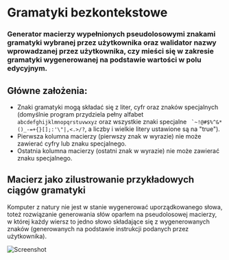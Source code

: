 # Gramatyki bezkontekstowe

### Generator macierzy wypełnionych pseudolosowymi znakami gramatyki wybranej przez użytkownika oraz walidator nazwy wprowadzanej przez użytkownika, czy mieści się w zakresie gramatyki wygenerowanej na podstawie wartości w polu edycyjnym.

## Główne założenia:
* Znaki gramatyki mogą składać się z liter, cyfr oraz znaków specjalnych (domyślnie program przydziela pełny alfabet `abcdefghijklmnopqrstuvwxyz` oraz wszystkie znaki specjalne `` `~!@#$%^&*()_-=+{}[];:'\"|,<.>/?``, a liczby i wielkie litery ustawione są na "true").
* Pierwsza kolumna macierzy (pierwszy znak w wyrazie) nie może zawierać cyfry lub znaku specjalnego.
* Ostatnia kolumna macierzy (ostatni znak w wyrazie) nie może zawierać znaku specjalnego.

## Macierz jako zilustrowanie przykładowych ciągów gramatyki
Komputer z natury nie jest w stanie wygenerować uporządkowanego słowa, toteż rozwiązanie generowania słów oparłem na pseudolosowej macierzy, w której każdy wiersz to jedno słowo składające się z wygenerowanych znaków (generowanych na podstawie instrukcji podanych przez użytkownika).

![Screenshot](https://picc.io/p/lHdtz6d.PNG)
